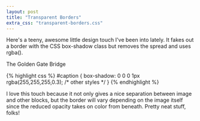 ```yaml
---
layout: post
title: "Transparent Borders"
extra_css: "transparent-borders.css"
---
```


Here's a teeny, awesome little design touch I've been into lately. It fakes out a border with the CSS <span>box-shadow</span> class but removes the spread and uses <span>rgba()</span>.

<div id="example1">
  <div class="image">
    <div class="caption">
    The Golden Gate Bridge
    </div>
  </div>
</div>

{% highlight css %}
#caption {
  box-shadow: 0 0 0 1px rgba(255,255,255,0.3);
  /* other styles */
}
{% endhighlight %}

I love this touch because it not only gives a nice separation between image and other blocks, but the border will vary depending on the image itself since the reduced opacity takes on color from beneath. Pretty neat stuff, folks!